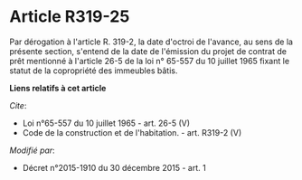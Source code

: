 # Article R319-25

Par dérogation à l'article R. 319-2, la date d'octroi de l'avance, au sens de la présente section, s'entend de la date de
l'émission du projet de contrat de prêt mentionné à l'article 26-5 de la loi n° 65-557 du 10 juillet 1965 fixant le statut de
la copropriété des immeubles bâtis.

**Liens relatifs à cet article**

_Cite_:

  - Loi n°65-557 du 10 juillet 1965 - art. 26-5 (V)
  - Code de la construction et de l'habitation. - art. R319-2 (V)

_Modifié par_:

  - Décret n°2015-1910 du 30 décembre 2015 - art. 1
